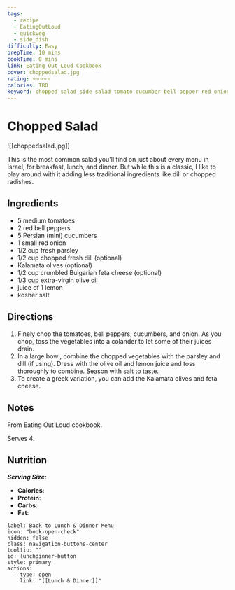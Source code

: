 ```yaml
---
tags:
  - recipe
  - EatingOutLoud
  - quickveg
  - side_dish
difficulty: Easy
prepTime: 10 mins
cookTime: 0 mins
link: Eating Out Loud Cookbook
cover: choppedsalad.jpg
rating: ⭐️⭐️⭐️⭐️⭐️
calories: TBD
keyword: chopped salad side salad tomato cucumber bell pepper red onion parsley olives feta cheese lemon
---
```

# Chopped Salad

![[choppedsalad.jpg]]

This is the most common salad you'll find on just about every menu in Israel, for breakfast, lunch, and dinner. But while this is a classic, I like to play around with it adding less traditional ingredients like dill or chopped radishes.
## Ingredients
- 5 medium tomatoes
- 2 red bell peppers
- 5 Persian (mini) cucumbers
- 1 small red onion
- 1/2 cup fresh parsley
- 1/2 cup chopped fresh dill (optional)
- Kalamata olives (optional)
- 1/2 cup crumbled Bulgarian feta cheese (optional)
- 1/3 cup extra-virgin olive oil
- juice of 1 lemon
- kosher salt


## Directions
1. Finely chop the tomatoes, bell peppers, cucumbers, and onion. As you chop, toss the vegetables into a colander to let some of their juices drain.
2. In a large bowl, combine the chopped vegetables with the parsley and dill (if using). Dress with the olive oil and lemon juice and toss thoroughly to combine. Season with salt to taste.
3. To create a greek variation, you can add the Kalamata olives and feta cheese.

## Notes
From Eating Out Loud cookbook.

Serves 4.

## Nutrition
***Serving Size:*** 
- **Calories**: 
- **Protein**: 
- **Carbs**: 
- **Fat**: 


```meta-bind-button
label: Back to Lunch & Dinner Menu
icon: "book-open-check"
hidden: false
class: navigation-buttons-center
tooltip: ""
id: lunchdinner-button
style: primary
actions:
  - type: open
    link: "[[Lunch & Dinner]]"

```
 
